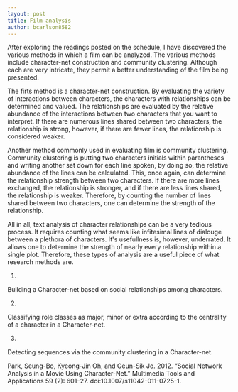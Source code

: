 ```yaml
---
layout: post
title: Film analysis
author: bcarlson8582
---
```


After exploring the readings posted on the schedule, I have discovered the various methods in which a film can be analyzed.
The various methods include character-net construction and community clustering. Although each are very
intricate, they permit a better understanding of the film being presented. 

The firts method is a character-net construction. By evaluating the variety of interactions between characters, the characters 
with relationships can be determined and valued. The relationships are evaluated by the relative abundance of the interactions
between two characters that you want to interpret. If there are numerous lines shared between two characters, the relationship
is strong, however, if there are fewer lines, the relationship is considered weaker.

Another method commonly used in evaluating film is community clustering. Community clustering is putting two characters initials 
within parantheses and writing another set down for each line spoken, by doing so, the relative abundance of the lines can be 
calculated. This, once again, can determine the relationship strength between two characters. If there are more lines exchanged,
the relationship is stronger, and if there are less lines shared, the relationship is weaker. Therefore, by counting the number of
lines shared between two characters, one can determine the strength of the relationship.

All in all, text analysis of character relationships can be a very tedious process. It requires counting what seems like infitesimal 
lines of dialouge between a plethora of characters. It's usefullness is, however, underrated. It allows one to determine the strength
of nearly every relationship within a single plot. Therefore, these types of analysis are a useful piece of what research methods are.  

1.
Building a Character-net based on social relationships among characters.
 
2.
Classifying role classes as major, minor or extra according to the centrality of a character in a Character-net.
 
3.
Detecting sequences via the community clustering in a Character-net.


Park, Seung-Bo, Kyeong-Jin Oh, and Geun-Sik Jo. 2012. “Social Network Analysis in a Movie Using Character-Net.” Multimedia Tools and Applications 59 (2): 601–27. doi:10.1007/s11042-011-0725-1.
